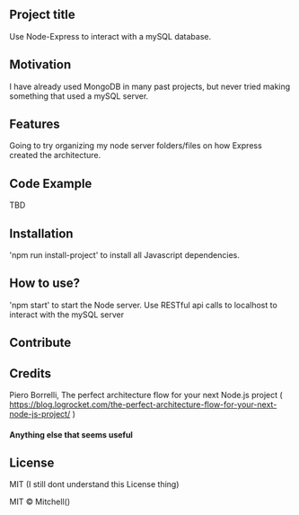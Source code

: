 ## Project title
Use Node-Express to interact with a mySQL database.

## Motivation
I have already used MongoDB in many past projects, but never tried making something that used a mySQL server.

## Features
Going to try organizing my node server folders/files on how Express created the architecture.

## Code Example
TBD

## Installation
'npm run install-project' to install all Javascript dependencies.

## How to use?
'npm start' to start the Node server. Use RESTful api calls to localhost to interact with the mySQL server

## Contribute


## Credits
Piero Borrelli, The perfect architecture flow for your next Node.js project ( https://blog.logrocket.com/the-perfect-architecture-flow-for-your-next-node-js-project/ )

#### Anything else that seems useful

## License
MIT (I still dont understand this License thing)

MIT © Mitchell()